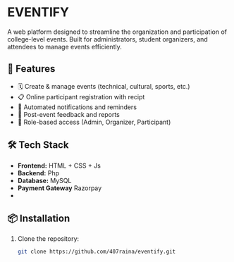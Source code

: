 # EVENTIFY

A web platform designed to streamline the organization and participation of college-level events. Built for administrators, student organizers, and attendees to manage events efficiently.

## 🚀 Features

- 🗓️ Create & manage events (technical, cultural, sports, etc.)
- 📋 Online participant registration with recipt
- 🔔 Automated notifications and reminders
- 🧾 Post-event feedback and reports
- 👥 Role-based access (Admin, Organizer, Participant)

## 🛠️ Tech Stack

- **Frontend:** HTML + CSS + Js
- **Backend:** Php 
- **Database:** MySQL
- **Payment Gateway** Razorpay
- 
## 📦 Installation

1. Clone the repository:
   ```bash
   git clone https://github.com/407raina/eventify.git
